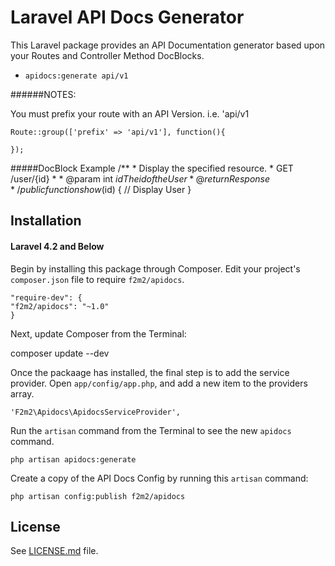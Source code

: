 
# Laravel API Docs Generator

This Laravel package provides an API Documentation generator based upon your Routes and Controller Method DocBlocks.

- `apidocs:generate api/v1`


######NOTES:

You must prefix your route with an API Version.  i.e. 'api/v1

    Route::group(['prefix' => 'api/v1'], function(){

    });

#####DocBlock Example
    /**
    * Display the specified resource.
    * GET /user/{id}
    *
    * @param  int  $id  The id of the User
    * @return Response
    */
    public function show($id)
    {
    // Display User
    }

## Installation

#### Laravel 4.2 and Below

Begin by installing this package through Composer. Edit your project's `composer.json` file to require `f2m2/apidocs`.

    "require-dev": {
    "f2m2/apidocs": "~1.0"
    }

Next, update Composer from the Terminal:

composer update --dev

Once the packaage has installed, the final step is to add the service provider. Open `app/config/app.php`, and add a new item to the providers array.

    'F2m2\Apidocs\ApidocsServiceProvider',

Run the `artisan` command from the Terminal to see the new `apidocs` command.

    php artisan apidocs:generate


Create a copy of the API Docs Config by running this `artisan` command:

    php artisan config:publish f2m2/apidocs


License
-------

See [LICENSE.md](LICENSE) file.

